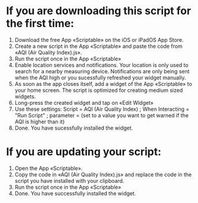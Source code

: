 # If you are downloading this script for the first time:

1. Download the free App «Scriptable» on the iOS or iPadOS App Store.
2. Create a new script in the App «Scriptable» and paste the code from «AQI (Air Quality Index).js».
3. Run the script once in the App «Scriptable»
4. Enable location services and notifications. Your location is only used to search for a nearby measuring device. Notifications are only being sent when the AQI high or you sucessfully refreshed your widget manually.
5. As soon as the app closes itself, add a widget of the App «Scriptable» to your home screen. The script is optimized for creating medium sized widgets.
6. Long-press the created widget and tap on «Edit Widget»
7. Use these settings: Script = AQI (Air Quality Index) ; When Interacting = "Run Script" ; parameter = (set to a value you want to get warned if the AQI is higher than it)
8. Done. You have sucessfully installed the widget.
 
# If you are updating your script:

1. Open the App «Scriptable».
2. Copy the code in «AQI (Air Quality Index).js» and replace the code in the script you have installed with your clipboard.
3. Run the script once in the App «Scriptable»
4. Done. You have successfully installed the widget.
